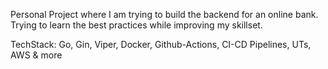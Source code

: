 Personal Project where I am trying to build the backend for an online bank.
Trying to learn the best practices while improving my skillset.

TechStack: Go, Gin, Viper, Docker, Github-Actions, CI-CD Pipelines, UTs, AWS & more

